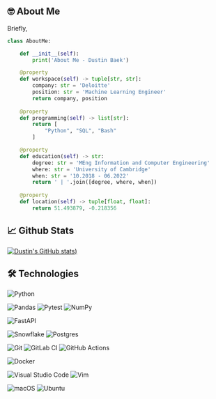## :nerd_face: About Me

Briefly,
```python
class AboutMe:

    def __init__(self):
        print('About Me - Dustin Baek')

    @property
    def workspace(self) -> tuple[str, str]:
        company: str = 'Deloitte'
        position: str = 'Machine Learning Engineer'
        return company, position
    
    @property
    def programming(self) -> list[str]:
        return [
            "Python", "SQL", "Bash"
        ]

    @property
    def education(self) -> str:
        degree: str = 'MEng Information and Computer Engineering'
        where: str = 'University of Cambridge'
        when: str = '10.2018 - 06.2022'
        return ' | '.join([degree, where, when])
    
    @property
    def location(self) -> tuple[float, float]:
        return 51.493879, -0.218356
```

## :chart_with_upwards_trend: Github Stats
[![Dustin's GitHub stats](https://github-readme-stats.vercel.app/api?username=dustinbaekpersonal&show_icons=true))](https://github.com/anuraghazra/github-readme-stats)

## :hammer_and_wrench: Technologies
![Python](https://img.shields.io/badge/python-3670A0?style=for-the-badge&logo=python&logoColor=ffdd54)

![Pandas](https://img.shields.io/badge/pandas-%23150458.svg?style=for-the-badge&logo=pandas&logoColor=white)
![Pytest](https://a11ybadges.com/badge?logo=pytest)
![NumPy](https://img.shields.io/badge/numpy-%23013243.svg?style=for-the-badge&logo=numpy&logoColor=white)

![FastAPI](https://img.shields.io/badge/FastAPI-005571?style=for-the-badge&logo=fastapi)

![Snowflake](https://a11ybadges.com/badge?logo=snowflake)
![Postgres](https://img.shields.io/badge/postgres-%23316192.svg?style=for-the-badge&logo=postgresql&logoColor=white)

![Git](https://img.shields.io/badge/git-%23F05033.svg?style=for-the-badge&logo=git&logoColor=white)
![GitLab CI](https://img.shields.io/badge/gitlab%20ci-%23181717.svg?style=for-the-badge&logo=gitlab&logoColor=white)
![GitHub Actions](https://img.shields.io/badge/github%20actions-%232671E5.svg?style=for-the-badge&logo=githubactions&logoColor=white)

![Docker](https://img.shields.io/badge/docker-%230db7ed.svg?style=for-the-badge&logo=docker&logoColor=white)

![Visual Studio Code](https://img.shields.io/badge/Visual%20Studio%20Code-0078d7.svg?style=for-the-badge&logo=visual-studio-code&logoColor=white)
![Vim](https://img.shields.io/badge/VIM-%2311AB00.svg?style=for-the-badge&logo=vim&logoColor=white)

![macOS](https://img.shields.io/badge/mac%20os-000000?style=for-the-badge&logo=macos&logoColor=F0F0F0)
![Ubuntu](https://img.shields.io/badge/Ubuntu-E95420?style=for-the-badge&logo=ubuntu&logoColor=white)
